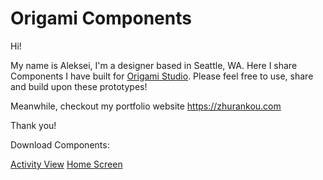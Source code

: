 # Origami Components

Hi!

My name is Aleksei, I'm a designer based in Seattle, WA. Here I share Components I have built for [Origami Studio](https://origami.design).
Please feel free to use, share and build upon these prototypes!

Meanwhile, checkout my portfolio website https://zhurankou.com

Thank you!

Download Components:

[Activity View](https://github.com/zhurankou/Origami/raw/master/ActivityView.origami)
[Home Screen](https://github.com/zhurankou/Origami/raw/master/HomeScreen.origami)
